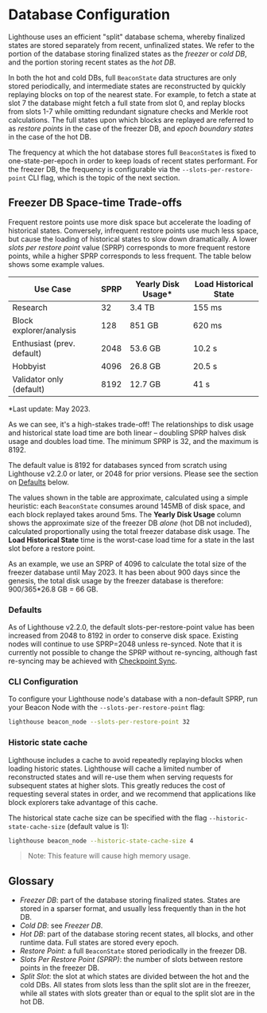 # Database Configuration

Lighthouse uses an efficient "split" database schema, whereby finalized states are stored separately
from recent, unfinalized states. We refer to the portion of the database storing finalized states as
the _freezer_ or _cold DB_, and the portion storing recent states as the _hot DB_.

In both the hot and cold DBs, full `BeaconState` data structures are only stored periodically, and
intermediate states are reconstructed by quickly replaying blocks on top of the nearest state. For
example, to fetch a state at slot 7 the database might fetch a full state from slot 0, and replay
blocks from slots 1-7 while omitting redundant signature checks and Merkle root calculations. The
full states upon which blocks are replayed are referred to as _restore points_ in the case of the
freezer DB, and _epoch boundary states_ in the case of the hot DB.

The frequency at which the hot database stores full `BeaconState`s is fixed to one-state-per-epoch
in order to keep loads of recent states performant. For the freezer DB, the frequency is
configurable via the `--slots-per-restore-point` CLI flag, which is the topic of the next section.

## Freezer DB Space-time Trade-offs

Frequent restore points use more disk space but accelerate the loading of historical states.
Conversely, infrequent restore points use much less space, but cause the loading of historical
states to slow down dramatically. A lower _slots per restore point_ value (SPRP) corresponds to more
frequent restore points, while a higher SPRP corresponds to less frequent. The table below shows
some example values.

| Use Case                   | SPRP | Yearly Disk Usage* | Load Historical State |
|----------------------------|------|-------------------|-----------------------|
| Research                   | 32   | 3.4 TB            | 155 ms                |
| Block explorer/analysis    | 128  | 851 GB            | 620 ms                |
| Enthusiast (prev. default) | 2048 | 53.6 GB           | 10.2 s                |
| Hobbyist                   | 4096 | 26.8 GB           | 20.5 s                |
| Validator only (default)   | 8192 | 12.7 GB           | 41 s                  |

*Last update: May 2023. 

As we can see, it's a high-stakes trade-off! The relationships to disk usage and historical state
load time are both linear – doubling SPRP halves disk usage and doubles load time. The minimum SPRP
is 32, and the maximum is 8192.

The default value is 8192 for databases synced from scratch using Lighthouse v2.2.0 or later, or
2048 for prior versions. Please see the section on [Defaults](#defaults) below.

The values shown in the table are approximate, calculated using a simple heuristic: each
`BeaconState` consumes around 145MB of disk space, and each block replayed takes around 5ms.  The
**Yearly Disk Usage** column shows the approximate size of the freezer DB _alone_ (hot DB not included), calculated proportionally using the total freezer database disk usage. 
The **Load Historical State** time is the worst-case load time for a state in the last slot
before a restore point. 

As an example, we use an SPRP of 4096 to calculate the total size of the freezer database until May 2023. It has been about 900 days since the genesis, the total disk usage by the freezer database is therefore: 900/365*26.8 GB = 66 GB. 

### Defaults

As of Lighthouse v2.2.0, the default slots-per-restore-point value has been increased from 2048
to 8192 in order to conserve disk space. Existing nodes will continue to use SPRP=2048 unless
re-synced. Note that it is currently not possible to change the SPRP without re-syncing, although
fast re-syncing may be achieved with [Checkpoint Sync](./checkpoint-sync.md).

### CLI Configuration

To configure your Lighthouse node's database with a non-default SPRP, run your Beacon Node with
the `--slots-per-restore-point` flag:

```bash
lighthouse beacon_node --slots-per-restore-point 32
```

### Historic state cache

Lighthouse includes a cache to avoid repeatedly replaying blocks when loading historic states. Lighthouse will cache a limited number of reconstructed states and will re-use them when serving requests for subsequent states at higher slots. This greatly reduces the cost of requesting several states in order, and we recommend that applications like block explorers take advantage of this cache.

The historical state cache size can be specified with the flag `--historic-state-cache-size` (default value is 1):

```bash
lighthouse beacon_node --historic-state-cache-size 4
```

> Note: This feature will cause high memory usage.

## Glossary

* _Freezer DB_: part of the database storing finalized states. States are stored in a sparser
  format, and usually less frequently than in the hot DB.
* _Cold DB_: see _Freezer DB_.
* _Hot DB_: part of the database storing recent states, all blocks, and other runtime data. Full
  states are stored every epoch.
* _Restore Point_: a full `BeaconState` stored periodically in the freezer DB.
* _Slots Per Restore Point (SPRP)_: the number of slots between restore points in the freezer DB.
* _Split Slot_: the slot at which states are divided between the hot and the cold DBs. All states
  from slots less than the split slot are in the freezer, while all states with slots greater than
  or equal to the split slot are in the hot DB.
